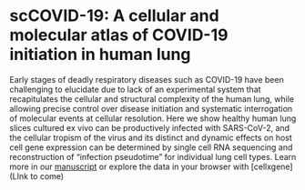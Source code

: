 # scCOVID-19: A cellular and molecular atlas of COVID-19 initiation in human lung
Early stages of deadly respiratory diseases such as COVID-19 have been challenging to elucidate due to lack of an experimental system that recapitulates the cellular and structural complexity of the human lung, while allowing precise control over disease initiation and systematic interrogation of molecular events at cellular resolution. Here we show healthy human lung slices cultured ex vivo can be productively infected with SARS-CoV-2, and the cellular tropism of the virus and its distinct and dynamic effects on host cell gene expression can be determined by single cell RNA sequencing and reconstruction of “infection pseudotime” for individual lung cell types. Learn more in our [manuscript](https://www.biorxiv.org/content/10.1101/2022.05.10.491266v1) or explore the data in your browser with [cellxgene](LInk to come)
